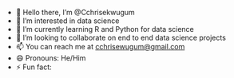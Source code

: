 - 👋 Hello there, I’m @Cchrisekwugum
- 👀 I’m interested in data science
- 🌱 I’m currently learning R and Python for data science
- 💞️ I’m looking to collaborate on end to end data science projects
- 📫 You can reach me at cchrisewugum@gmail.com
- 😄 Pronouns: He/Him
- ⚡ Fun fact: 

<!---
Cchrisekwugum/Cchrisekwugum is a ✨ special ✨ repository because its `README.md` (this file) appears on your GitHub profile.
You can click the Preview link to take a look at your changes.
--->
